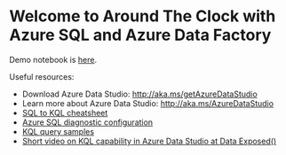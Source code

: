# Welcome to Around The Clock with Azure SQL and Azure Data Factory

Demo notebook is [here](https://github.com/MsSQLGirl/jubilant-data-wizards/blob/main/Simple%20Demo/KQL%20Notebooks/AzureSQLLogsAndMetricsWithLogAnalytics.ipynb).


Useful resources:
* Download Azure Data Studio: http://aka.ms/getAzureDataStudio
* Learn more about Azure Data Studio: http://aka.ms/AzureDataStudio
* [SQL to KQL cheatsheet](https://docs.microsoft.com/azure/data-explorer/kusto/query/sqlcheatsheet)
* [Azure SQL diagnostic configuration](https://docs.microsoft.com/azure/azure-sql/database/metrics-diagnostic-telemetry-logging-streaming-export-configure?tabs=azure-portal#metrics-and-logs-available)
* [KQL query samples](https://docs.microsoft.com/azure/data-explorer/kusto/query/samples?&pivots=azuremonitor )
* [Short video on KQL capability in Azure Data Studio at Data Exposed()](https://techcommunity.microsoft.com/t5/video-hub/using-kusto-query-language-kql-in-azure-data-studio-data-exposed/m-p/1897166)
